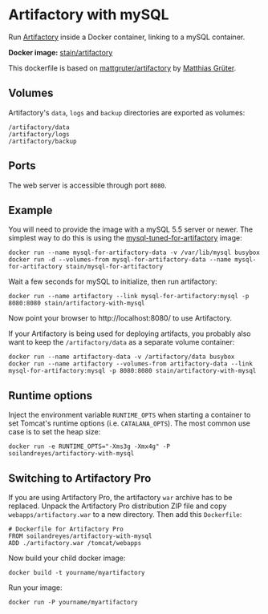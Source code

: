 # Artifactory with mySQL

Run [Artifactory](http://www.jfrog.com/home/v_artifactory_opensource_overview) inside a Docker container, linking to a mySQL container.

**Docker image:** [stain/artifactory](https://registry.hub.docker.com/u/stain/artifactory/)

This dockerfile is based on [mattgruter/artifactory](https://github.com/mattgruter/dockerfile-artifactory) by
[Matthias Grüter](http://www.matthias.grueter.name/).


## Volumes
Artifactory's `data`, `logs` and `backup` directories are exported as volumes:

    /artifactory/data
    /artifactory/logs
    /artifactory/backup

## Ports
The web server is accessible through port `8080`.

## Example

You will need to provide the image with a mySQL 5.5 server or newer. The simplest way to do this is using the
[mysql-tuned-for-artifactory](https://registry.hub.docker.com/u/stain/mysql-tuned-for-artifactory/) image:

    docker run --name mysql-for-artifactory-data -v /var/lib/mysql busybox
    docker run -d --volumes-from mysql-for-artifactory-data --name mysql-for-artifactory stain/mysql-for-artifactory

Wait a few seconds for mySQL to initialize, then run artifactory:

    docker run --name artifactory --link mysql-for-artifactory:mysql -p 8080:8080 stain/artifactory-with-mysql

Now point your browser to http://localhost:8080/ to use Artifactory.

If your Artifactory is being used for deploying artifacts, you probably also want to keep the 
`/artifactory/data` as a separate volume container:

    docker run --name artifactory-data -v /artifactory/data busybox
    docker run --name artifactory --volumes-from artifactory-data --link mysql-for-artifactory:mysql -p 8080:8080 stain/artifactory-with-mysql

## Runtime options
Inject the environment variable `RUNTIME_OPTS` when starting a container to set Tomcat's runtime options (i.e. `CATALANA_OPTS`). The most common use case is to set the heap size:

    docker run -e RUNTIME_OPTS="-Xms3g -Xmx4g" -P soilandreyes/artifactory-with-mysql

## Switching to Artifactory Pro
If you are using Artifactory Pro, the artifactory `war` archive has to be replaced. Unpack the Artifactory Pro distribution ZIP file and copy `webapps/artifactory.war` to a new directory. Then add this `Dockerfile`:

    # Dockerfile for Artifactory Pro
    FROM soilandreyes/artifactory-with-mysql
    ADD ./artifactory.war /tomcat/webapps

Now build your child docker image:

    docker build -t yourname/myartifactory

Run your image:

    docker run -P yourname/myartifactory

